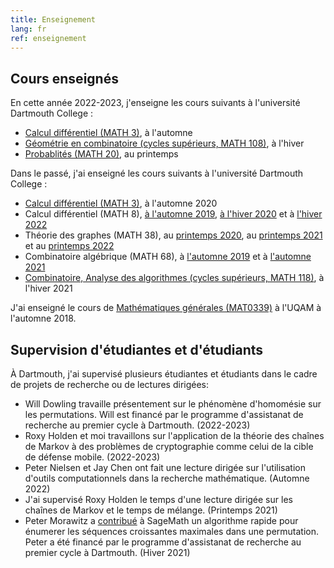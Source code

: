 ```yaml
---
title: Enseignement
lang: fr
ref: enseignement
---
```


## Cours enseignés

En cette année 2022-2023, j'enseigne les cours suivants à l'université Dartmouth College :
 * [Calcul différentiel (MATH 3)](https://math.dartmouth.edu/~m3f22), à l'automne
 * [Géométrie en combinatoire (cycles supérieurs, MATH 108)](https://math.dartmouth.edu/~m108w23), à l'hiver
 * [Probablités (MATH 20)](https://math.dartmouth.edu/~m20s23), au printemps

Dans le passé, j'ai enseigné les cours suivants à l'université Dartmouth College :
 * [Calcul différentiel (MATH 3)](https://math.dartmouth.edu/~m3f20), à l'automne 2020
 * Calcul différentiel (MATH 8), [à l'automne 2019](https://math.dartmouth.edu/~m8f19), [à l'hiver 2020](https://math.dartmouth.edu/~m8w20) et à [l'hiver 2022](https://math.dartmouth.edu/~m8w22)
 * Théorie des graphes (MATH 38), au [printemps 2020](https://math.dartmouth.edu/~m38s20), au [printemps 2021](https://math.dartmouth.edu/~m38s21) et au [printemps 2022](https://math.dartmouth.edu/~m38s22)
 * Combinatoire algébrique (MATH 68), à [l'automne 2019](https://math.dartmouth.edu/~m68f19) et à [l'automne 2021](https://math.dartmouth.edu/~m68f21)
 * [Combinatoire, Analyse des algorithmes (cycles supérieurs, MATH 118)](https://canvas.dartmouth.edu/courses/44288), à l'hiver 2021

J'ai enseigné le cours de [Mathématiques générales (MAT0339)](mat0339.html) à l'UQAM à l'automne 2018.


## Supervision d'étudiantes et d'étudiants

À Dartmouth, j'ai supervisé plusieurs étudiantes et étudiants dans le cadre de projets de recherche ou de lectures dirigées:
* Will Dowling travaille présentement sur le phénomène d'homomésie sur les permutations. Will est financé par le programme d'assistanat de recherche au premier cycle à Dartmouth. (2022-2023)
* Roxy Holden et moi travaillons sur l'application de la théorie des chaînes de Markov à des problèmes de cryptographie comme celui de la cible de défense mobile. (2022-2023)
* Peter Nielsen et Jay Chen ont fait une lecture dirigée sur l'utilisation d'outils computationnels dans la recherche mathématique. (Automne 2022)
* J'ai supervisé Roxy Holden le temps d'une lecture dirigée sur les chaînes de Markov et le temps de mélange. (Printemps 2021)
* Peter Morawitz a [contribué](https://trac.sagemath.org/ticket/31451) à SageMath un algorithme rapide pour énumerer les séquences croissantes maximales dans une permutation. Peter a été financé par le programme d'assistanat de recherche au premier cycle à Dartmouth. (Hiver 2021)

